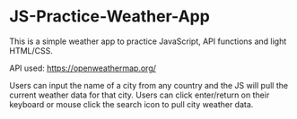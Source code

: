 # JS-Practice-Weather-App

This is a simple weather app to practice JavaScript, API functions and light HTML/CSS.

API used: https://openweathermap.org/

Users can input the name of a city from any country and the JS will pull the current weather data for that city. Users can click enter/return on their keyboard or mouse click the search icon to pull city weather data. 

